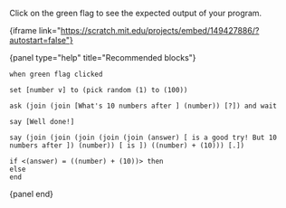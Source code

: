 Click on the green flag to see the expected output of your program.

{iframe link="https://scratch.mit.edu/projects/embed/149427886/?autostart=false"}

{panel type="help" title="Recommended blocks"}

<pre><code class="scratch:split:random">when green flag clicked

set [number v] to (pick random (1) to (100))

ask (join (join [What's 10 numbers after ] (number)) [?]) and wait

say [Well done!]

say (join (join (join (join (join (answer) [ is a good try! But 10 numbers after ]) (number)) [ is ]) ((number) + (10))) [.])

if &lt;(answer) = ((number) + (10))&gt; then
else
end
</code></pre>

{panel end}